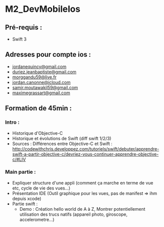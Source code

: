 # M2_DevMobileIos

## Pré-requis :
* Swift 3

## Adresses pour compte ios :
* jordanequincy@gmail.com
* duriez.jeanbaptiste@gmail.com
* morggandu59@live.fr
* jordan.canonne@icloud.com
* samir.moutawakil59@gmail.com
* maximegrassart@gmail.com

## Formation de 45min :

### Intro :
* Historique d'Objective-C
* Historique et évolutions de Swift (diff swift 1/2/3)
* Sources : Différences entre Objective-C et Swift : http://codewithchris.developpez.com/tutoriels/swift/debuter/apprendre-swift-a-partir-objective-c/devriez-vous-continuer-apprendre-objective-c/#LIV


### Main partie :
* Expliquer structure d'une appli (comment ça marche en terme de vue etc, cycle de vie des vues...)
* Présentation IDE (Outil graphique pour les vues, pas de manifest => ihm depuis xcode)
* Partie swift : 
  * Demo : Création hello world de A à Z, Montrer potentiellement utilisation des trucs natifs (appareil photo, giroscope, accelerometre...)
  



